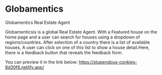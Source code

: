 # Globamentics
Globamentics Real Estate Agent

Globamenticsis is a global Real Estate Agent.
With a Featured house on the home page and a user can search for houses using a dropdown of regions/countries.
After selection of a country there is a list of available houses,
A user can click on one of this list to show a house detail.Here, there is a feedback button that reveals the feedback form.

You can preview it in the link below:
https://stupendous-conkies-8d30f6.netlify.app/
